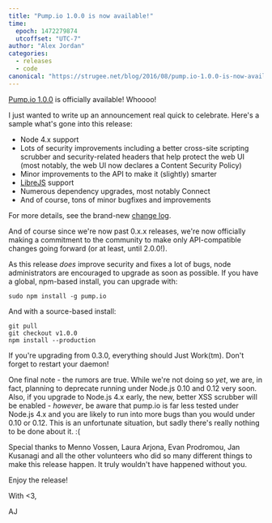 ```yaml
---
title: "Pump.io 1.0.0 is now available!"
time:
  epoch: 1472279874
  utcoffset: "UTC-7"
author: "Alex Jordan"
categories:
  - releases
  - code
canonical: "https://strugee.net/blog/2016/08/pump.io-1.0.0-is-now-available"
---
```


[Pump.io 1.0.0][1] is officially available! Whoooo!

I just wanted to write up an announcement real quick to celebrate. Here's a sample what's gone into this release:

* Node 4.x support
* Lots of security improvements including a better cross-site scripting scrubber and security-related headers that help protect the web UI (most notably, the web UI now declares a Content Security Policy)
* Minor improvements to the API to make it (slightly) smarter
* [LibreJS][2] support
* Numerous dependency upgrades, most notably Connect
* And of course, tons of minor bugfixes and improvements

For more details, see the brand-new [change log][3].

And of course since we're now past 0.x.x releases, we're now officially making a commitment to the community to make only API-compatible changes going forward (or at least, until 2.0.0!).

As this release _does_ improve security and fixes a lot of bugs, node administrators are encouraged to upgrade as soon as possible. If you have a global, npm-based install, you can upgrade with:

    sudo npm install -g pump.io

And with a source-based install:

    git pull
    git checkout v1.0.0
	npm install --production

If you're upgrading from 0.3.0, everything should Just Work(tm). Don't forget to restart your daemon!

One final note - the rumors are true. While we're not doing so _yet_, we are, in fact, planning to deprecate running under Node.js 0.10 and 0.12 very soon. Also, if you upgrade to Node.js 4.x early, the new, better XSS scrubber will be enabled - _however_, be aware that pump.io is far less tested under Node.js 4.x and you are likely to run into more bugs than you would under 0.10 or 0.12. This is an unfortunate situation, but sadly there's really nothing to be done about it. :(

Special thanks to Menno Vossen, Laura Arjona, Evan Prodromou, Jan Kusanagi and all the other volunteers who did so many different things to make this release happen. It truly wouldn't have happened without you.

Enjoy the release!

With <3,

AJ

 [1]: https://github.com/e14n/pump.io/releases/tag/v1.0.0
 [2]: https://www.gnu.org/software/librejs/
 [3]: https://github.com/e14n/pump.io/blob/master/CHANGELOG.md#100---2016-08-26
